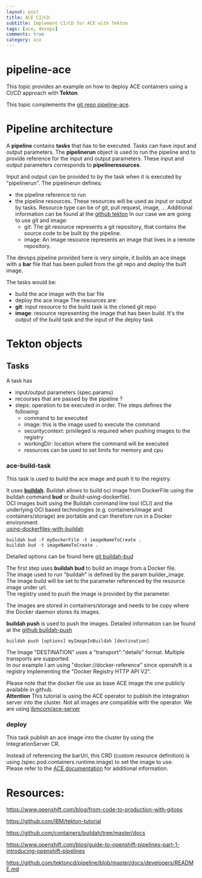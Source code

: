 ```yaml
---
layout: post
title: ACE CI/CD
subtitle: Implement CI/CD for ACE with Tekton
tags: [ace, devops]
comments: true
category: ace
---
```

# pipeline-ace
This topic provides an example on how to deploy ACE containers using a CI/CD approach with **Tekton**.

This topic complements the [git repo pipeline-ace](https://github.com/prichelle/pipeline-ace).

# Pipeline architecture

A **pipeline** contains **tasks** that has to be executed.
Tasks can have input and output parameters.
The **pipelinerun** object is used to run the pipeline and to provide reference for the input and output parameters. 
These input and output parameters corresponds to **pipelineresources**.

Input and output can be provided to by the task when it is executed by "pipelinerun".
The pipelinerun defines:
  - the pipeline reference to run
  - the pipeline resources. These resources will be used as input or output by tasks. Resource type can be of git, pull request, image, ...
    Additional information can be found at the [github tekton](https://github.com/tektoncd/pipeline/blob/master/docs/resources.md#image-resource)
    In our case we are going to use git and image:
      - git: The git resource represents a git repository, that contains the source code to be built by the pipeline. 
      - image: An image resource represents an image that lives in a remote repository.

The devops pipeline provided here is very simple, it builds an ace image with a **bar** file that has been pulled from the git repo and deploy the built image.  

The tasks would be:
  - build the ace image with the bar file 
  - deploy the ace image
The resources are:
  - **git**: input resource to the build task is the cloned git repo
  - **image**: resource representing the image that has been build. It's the output of the build task and the input of the deploy task

# Tekton objects 
## Tasks
A task has 
- input/output parameters (spec.params)
- recourses that are passed by the pipeline ?
- steps: operation to be executed in order. The steps defines the following:
  - command to be executed
  - image: this is the image used to execute the command
  - securitycontext: privileged is required when pushing images to the registry
  - workingDir: location where the command will be executed
  - resources can be used to set limits for memory and cpu


### ace-build-task

This task is used to build the ace image and push it to the registry.   

It uses [**buildah**](https://buildah.io/).
Buildah allows to build oci image from DockerFile using the buildah command **bud** or (build-using-dockerfile).  
OCI images built using the Buildah command line tool (CLI) and the underlying OCI based technologies (e.g. containers/image and containers/storage) are portable and can therefore run in a Docker environment.  
[using-dockerfiles-with-buildah](https://github.com/containers/buildah/blob/master/docs/tutorials/01-intro.md#using-dockerfiles-with-buildah)

```shell
buildah bud -f myDockerFile -t imageNameToCreate .
buildah bud -t imageNameToCreate .
```

Detailed options can be found here [git buildah-bud](https://github.com/containers/buildah/blob/master/docs/buildah-bud.md)   

The first step uses **buildah bud** to build an image from a Docker file.  
The image used to run "buildah" is defined by the param builder_image.  
The image build will be set to the parameter referenced by the resource image under url.  
The registry used to push the image is provided by the parameter.  


The images are stored in containers/storage and needs to be copy where the Docker daemon stores its images.

**buildah push** is used to push the images.
Detailed information can be found at the [github buildah-push](https://github.com/containers/buildah/blob/master/docs/buildah-push.md)

```shell
buildah push [options] myImageInBuildah [destination]
```

The Image "DESTINATION" uses a "transport":"details" format. Multiple transports are supported.   
In our example I am using "docker://docker-reference" since openshift is a registry implementing the "Docker Registry HTTP API V2".

Please note that the docker file use as base ACE image the one publicly available in github.   
**Attention** This tutorial is using the ACE operator to publish the integration server into the cluster. Not all images are compatible with the operator. We are using [ibmcom/ace-server](https://hub.docker.com/r/ibmcom/ace-server)

### deploy

This task publish an ace image into the cluster by using the IntegrationServer CR.

Instead of referencing the barUrl, this CRD (custom resource definition) is using (spec.pod.containers.runtime.image) to set the image to use.   
Please refer to the [ACE documentation](https://www.ibm.com/support/knowledgecenter/SSTTDS_11.0.0/com.ibm.ace.icp.doc/certc_install_integrationserveroperandreference.html) for additional information.


# Resources: 

https://www.openshift.com/blog/from-code-to-production-with-gitops  

https://github.com/IBM/tekton-tutorial  

https://github.com/containers/buildah/tree/master/docs  
   
https://www.openshift.com/blog/guide-to-openshift-pipelines-part-1-introducing-openshift-pipelines  

https://github.com/tektoncd/pipeline/blob/master/docs/developers/README.md  
